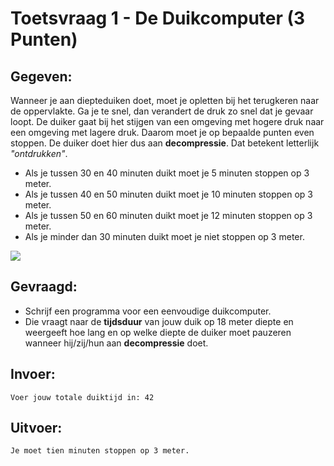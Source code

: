 # Toetsvraag 1 - De Duikcomputer (3 Punten)

## Gegeven: 
Wanneer je aan diepteduiken doet, moet je opletten bij het terugkeren naar de oppervlakte. Ga je te snel, dan verandert de druk zo snel dat je gevaar loopt. De duiker gaat bij het stijgen van een omgeving met hogere druk naar een omgeving met lagere druk. Daarom moet je op bepaalde punten even stoppen. De duiker doet hier dus aan **decompressie**. Dat betekent letterlijk *"ontdrukken"*. 

*	Als je tussen 30 en 40 minuten duikt moet je 5 minuten stoppen op 3 meter.
*	Als je tussen 40 en 50 minuten duikt moet je 10 minuten stoppen op 3 meter.
*	Als je tussen 50 en 60 minuten duikt moet je 12 minuten stoppen op 3 meter.
*	Als je minder dan 30 minuten duikt moet je niet stoppen op 3 meter.

<img src="https://upload.wikimedia.org/wikipedia/commons/f/f8/Trevor_Jackson_returns_from_SS_Kyogle.jpg"/>

## Gevraagd: 

* Schrijf een programma voor een eenvoudige duikcomputer. 
* Die vraagt naar de **tijdsduur** van jouw duik op 18 meter diepte en weergeeft hoe lang en op welke diepte de duiker moet pauzeren wanneer hij/zij/hun aan **decompressie** doet. 

## Invoer: 
```
Voer jouw totale duiktijd in: 42
```

## Uitvoer: 
```
Je moet tien minuten stoppen op 3 meter. 
```


